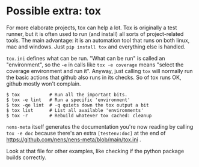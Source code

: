 # Possible extra: tox

For more elaborate projects, tox can help a lot. Tox is originally a test runner, but it is often used to run (and install) all sorts of project-related tools. The main advantage: it is an automation tool that runs on both linux, mac and windows. Just `pip install tox` and everything else is handled.

`tox.ini` defines what can be run. "What can be run" is called an "environment", so the `-e` in calls like `tox -e coverage` means "select the coverage environment and run it". Anyway, just calling `tox` will normally run the basic actions that github also runs in its checks. So of tox runs OK, github mostly won't complain.

```console
$ tox           # Run all the important bits.
$ tox -e lint   # Run a specific 'environment'
$ tox -qe lint  # -q quiets down the tox output a bit
$ tox list      # List all available 'environments'
$ tox -r        # Rebuild whatever tox cached: cleanup
```

`nens-meta` itself generates the documentation you're now reading by calling `tox -e doc` because there's an extra `[testenv:doc]` at the end of https://github.com/nens/nens-meta/blob/main/tox.ini .

Look at that file for other examples, like checking if the python package builds correctly.
